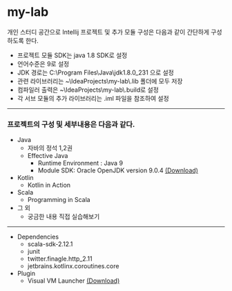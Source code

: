 # my-lab
개인 스터디 공간으로 Intellij 프로젝트 및 추가 모듈 구성은 다음과 같이 간단하게 구성하도록 한다.
- 프로젝트 모듈 SDK는 java 1.8 SDK로 설정
- 언어수준은 9로 설정
- JDK 경로는 C:\Program Files\Java\jdk1.8.0_231 으로 설정
- 관련 라이브러리는 ~\IdeaProjects\my-lab\\.lib 폴더에 모두 저장
- 컴파일러 출력은 ~\IdeaProjects\my-lab\\.build로 설정
- 각 서브 모듈의 추가 라이브러리는 .iml 파일을 참조하여 설정
---
### 프로젝트의 구성 및 세부내용은 다음과 같다.
* Java
  * 자바의 정석 1,2권
  * Effective Java
    * Runtime Environment : Java 9 
    * Module SDK: Oracle OpenJDK version 9.0.4 [(Download)](https://www.oracle.com/kr/java/technologies/javase/javase9-archive-downloads.html)
* Kotlin
  * Kotlin in Action
* Scala
  * Programming in Scala
* 그 외
  * 궁금한 내용 직접 실습해보기
---
* Dependencies
  * scala-sdk-2.12.1
  * junit
  * twitter.finagle.http_2.11
  * jetbrains.kotlinx.coroutines.core
* Plugin
  * Visual VM Launcher [(Download)](https://visualvm.github.io/download.html)
